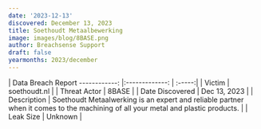```yaml
---
date: '2023-12-13'
discovered: December 13, 2023
title: Soethoudt Metaalbewerking
image: images/blog/8BASE.png
author: Breachsense Support
draft: false
yearmonths: 2023/december
---
```



| Data Breach Report
------------:     |:-------------:    | :-----:|
| Victim      | soethoudt.nl      | 
| Threat Actor      | 8BASE      | 
| Date Discovered      | Dec 13, 2023      | 
| Description      | Soethoudt Metaalwerking is an expert and reliable partner when it comes to the machining of all your metal and plastic products.      | 
| Leak Size      | Unknown      | 


